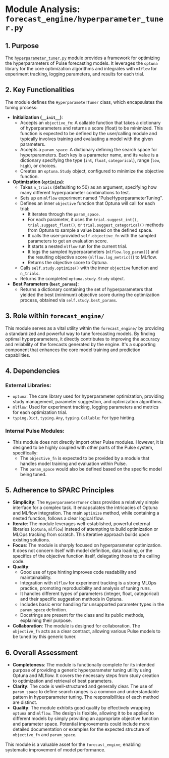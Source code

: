 # Module Analysis: `forecast_engine/hyperparameter_tuner.py`

## 1. Purpose

The [`hyperparameter_tuner.py`](../../forecast_engine/hyperparameter_tuner.py:1) module provides a framework for optimizing the hyperparameters of Pulse forecasting models. It leverages the `optuna` library for the core optimization algorithms and integrates with `mlflow` for experiment tracking, logging parameters, and results for each trial.

## 2. Key Functionalities

The module defines the `HyperparameterTuner` class, which encapsulates the tuning process:

*   **Initialization (`__init__`)**:
    *   Accepts an `objective_fn`: A callable function that takes a dictionary of hyperparameters and returns a score (float) to be minimized. This function is expected to be defined by the user/calling module and typically involves training and evaluating a model with the given parameters.
    *   Accepts a `param_space`: A dictionary defining the search space for hyperparameters. Each key is a parameter name, and its value is a dictionary specifying the type (`int`, `float`, `categorical`), range (`low`, `high`), or choices.
    *   Creates an `optuna.Study` object, configured to minimize the objective function.
*   **Optimization (`optimize`)**:
    *   Takes `n_trials` (defaulting to 50) as an argument, specifying how many different hyperparameter combinations to test.
    *   Sets up an `mlflow` experiment named "PulseHyperparameterTuning".
    *   Defines an inner `objective` function that Optuna will call for each trial:
        *   It iterates through the `param_space`.
        *   For each parameter, it uses the `trial.suggest_int()`, `trial.suggest_float()`, or `trial.suggest_categorical()` methods from Optuna to sample a value based on the defined space.
        *   It calls the user-provided `self.objective_fn` with the sampled parameters to get an evaluation score.
        *   It starts a nested `mlflow` run for the current trial.
        *   It logs the sampled hyperparameters (`mlflow.log_param()`) and the resulting objective score (`mlflow.log_metric()`) to MLflow.
        *   Returns the objective score to Optuna.
    *   Calls `self.study.optimize()` with the inner `objective` function and `n_trials`.
    *   Returns the completed `optuna.study.Study` object.
*   **Best Parameters (`best_params`)**:
    *   Returns a dictionary containing the set of hyperparameters that yielded the best (minimum) objective score during the optimization process, obtained via `self.study.best_params`.

## 3. Role within `forecast_engine/`

This module serves as a vital utility within the `forecast_engine/` by providing a standardized and powerful way to tune forecasting models. By finding optimal hyperparameters, it directly contributes to improving the accuracy and reliability of the forecasts generated by the engine. It's a supporting component that enhances the core model training and prediction capabilities.

## 4. Dependencies

### External Libraries:
*   `optuna`: The core library used for hyperparameter optimization, providing study management, parameter suggestion, and optimization algorithms.
*   `mlflow`: Used for experiment tracking, logging parameters and metrics for each optimization trial.
*   `typing.Dict`, `typing.Any`, `typing.Callable`: For type hinting.

### Internal Pulse Modules:
*   This module does not directly import other Pulse modules. However, it is designed to be highly coupled with other parts of the Pulse system, specifically:
    *   The `objective_fn` is expected to be provided by a module that handles model training and evaluation within Pulse.
    *   The `param_space` would also be defined based on the specific model being tuned.

## 5. Adherence to SPARC Principles

*   **Simplicity**: The `HyperparameterTuner` class provides a relatively simple interface for a complex task. It encapsulates the intricacies of Optuna and MLflow integration. The main `optimize` method, while containing a nested function, follows a clear logical flow.
*   **Iterate**: The module leverages well-established, powerful external libraries (`optuna`, `mlflow`) instead of attempting to build optimization or MLOps tracking from scratch. This iterative approach builds upon existing solutions.
*   **Focus**: The module is sharply focused on hyperparameter optimization. It does not concern itself with model definition, data loading, or the specifics of the objective function itself, delegating those to the calling code.
*   **Quality**:
    *   Good use of type hinting improves code readability and maintainability.
    *   Integration with `mlflow` for experiment tracking is a strong MLOps practice, promoting reproducibility and analysis of tuning runs.
    *   It handles different types of parameters (integer, float, categorical) and their specific suggestion methods in Optuna.
    *   Includes basic error handling for unsupported parameter types in the `param_space` definition.
    *   Docstrings are present for the class and its public methods, explaining their purpose.
*   **Collaboration**: The module is designed for collaboration. The `objective_fn` acts as a clear contract, allowing various Pulse models to be tuned by this generic tuner.

## 6. Overall Assessment

*   **Completeness**: The module is functionally complete for its intended purpose of providing a generic hyperparameter tuning utility using Optuna and MLflow. It covers the necessary steps from study creation to optimization and retrieval of best parameters.
*   **Clarity**: The code is well-structured and generally clear. The use of `param_space` to define search ranges is a common and understandable pattern in hyperparameter tuning. The responsibilities of each method are distinct.
*   **Quality**: The module exhibits good quality by effectively wrapping `optuna` and `mlflow`. The design is flexible, allowing it to be applied to different models by simply providing an appropriate objective function and parameter space. Potential improvements could include more detailed documentation or examples for the expected structure of `objective_fn` and `param_space`.

This module is a valuable asset for the `forecast_engine`, enabling systematic improvement of model performance.